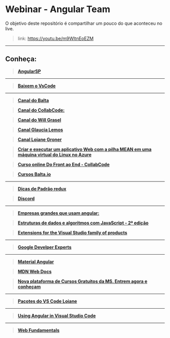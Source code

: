 # Webinar - Angular Team

O objetivo deste repositório é compartilhar um pouco do que aconteceu no live.

> link: https://youtu.be/m9WltnEoEZM

---

## Conheça:

> **[AngularSP](https://www.meetup.com/pt-BR/AngularJS-Sao-Paulo/)**

---

> **[Baixem o VsCode](http://bit.ly/vscode-webinar)**
---

> **[Canal do Balta](https://www.youtube.com/channel/UCgnACLvM9O5lfm9ZBh_d3cg)**

> **[Canal do CollabCode:](https://www.youtube.com/channel/UCVheRLgrk7bOAByaQ0IVolg)**

> **[Canal do Will Grasel](https://www.youtube.com/user/sbalucard)**

> **[Canal Glaucia Lemos](https://www.youtube.com/user/l32759)**

> **[Canal Loiane Groner](https://www.youtube.com/user/Loianeg)**

> **[Criar e executar um aplicativo Web com a pilha MEAN em uma máquina virtual do Linux no Azure](https://docs.microsoft.com/pt-br/learn/modules/build-a-web-app-with-mean-on-a-linux-vm/?WT.mc_id=webinar-youtube-gllemos)**

> **[Curso online Do Front ao End - CollabCode](https://dofrontaoend.collabcode.training/)**

> **[Cursos Balta.io](https://balta.io/cursos)**

---

> **[Dicas de Padrão redux](https://twitter.com/GustavoCostaW/status/1117609091852066816)**

> **[Discord](https://discord.gg/YeeEAYj)**

---

> **[Empresas grandes que usam angular: ](https://www.madewithangular.com/)**

> **[Estruturas de dados e algoritmos com JavaScript - 2ª edição](https://novatec.com.br/livros/estruturas-de-dados-algoritmos-em-javascript-2ed/)**

> **[Extensions for the Visual Studio family of products](https://marketplace.visualstudio.com/?WT.mc_id=webinar-youtube-gllemos)**

---

> **[Google Develper Experts](https://developers.google.com/programs/experts/)**

---

> **[Material Angular](https://material.angular.io/)**

> **[MDN Web Docs](https://developer.mozilla.org/pt-BR/docs/Web/JavaScript)**

> **[Nova plataforma de Cursos Gratuitos da MS. Entrem agora e conheçam](http://bit.ly/ms-learning-gratuito)**

---

> **[Pacotes do VS Code Loiane](https://marketplace.visualstudio.com/publishers/loiane?wt.mc_id=webinar-youtube-event-gllemos)**

---

> **[Using Angular in Visual Studio Code](https://code.visualstudio.com/docs/nodejs/angular-tutorial?wt.mc_id=webinar-youtube-event-gllemos)**

---

> **[Web Fundamentals](https://developers.google.com/web/fundamentals/)**
